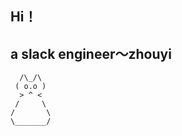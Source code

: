 ## Hi！


## a slack engineer～zhouyi






      /\_/\
     ( o.o )
      > ^ <
     /     \
    /       \
    \_______/
